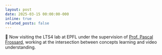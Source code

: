```yaml
---
layout: post
date: 2025-03-15 00:00:00-000
inline: true
related_posts: false
---
```


🎉  Now visiting the LTS4 lab at EPFL under the supervision of [Prof. Pascal Frossard](https://www.epfl.ch/labs/lts4/people/people-current/frossard/), working at the intersection between concepts learning and video understanding.

